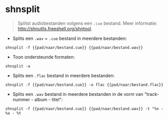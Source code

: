 # shnsplit

> Splitst audiobestanden volgens een `.cue` bestand.
> Meer informatie: <http://shnutils.freeshell.org/shntool>.

- Splits een `.wav` + `.cue` bestand in meerdere bestanden:

`shnsplit -f {{pad/naar/bestand.cue}} {{pad/naar/bestand.wav}}`

- Toon ondersteunde formaten:

`shnsplit -a`

- Splits een `.flac` bestand in meerdere bestanden:

`shnsplit -f {{pad/naar/bestand.cue}} -o flac {{pad/naar/bestand.flac}}`

- Splits een `.wav` bestand in meerdere bestanden in de vorm van "track-nummer - album - titel":

`shnsplit -f {{pad/naar/bestand.cue}} {{pad/naar/bestand.wav}} -t "%n - %a - %t`
